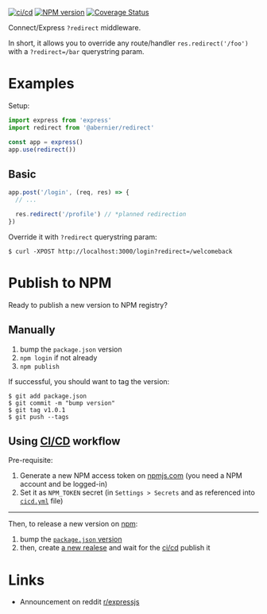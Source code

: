 [![ci/cd](https://github.com/abernier/redirect/workflows/ci/cd/badge.svg)](https://github.com/abernier/redirect/actions?query=workflow%3Aci%2Fcd)
[![NPM version](https://img.shields.io/npm/v/@abernier/redirect.svg?style=flat)](https://www.npmjs.com/package/@abernier/redirect)
[![Coverage Status](https://coveralls.io/repos/github/abernier/redirect/badge.svg)](https://coveralls.io/github/abernier/redirect)

Connect/Express `?redirect` middleware.

In short, it allows you to override any route/handler `res.redirect('/foo')` with a `?redirect=/bar` querystring param.

# Examples

Setup:

```js
import express from 'express'
import redirect from '@abernier/redirect'

const app = express()
app.use(redirect())
```

## Basic

```js
app.post('/login', (req, res) => {
  // ...

  res.redirect('/profile') // *planned redirection
})
```

Override it with `?redirect` querystring param:

```
$ curl -XPOST http://localhost:3000/login?redirect=/welcomeback
```

# Publish to NPM

Ready to publish a new version to NPM registry?

## Manually

1. bump the `package.json` version
2. `npm login` if not already
3. `npm publish`

If successful, you should want to tag the version:
```shell
$ git add package.json
$ git commit -m "bump version"
$ git tag v1.0.1
$ git push --tags
```

## Using [CI/CD](https://github.com/abernier/redirect/actions?query=workflow%3Aci%2Fcd) workflow

Pre-requisite:
1. Generate a new NPM access token on [npmjs.com](https://www.npmjs.com/) (you need a NPM account and be logged-in)
2. Set it as `NPM_TOKEN` secret (in `Settings > Secrets` and as referenced into [`cicd.yml`](https://github.com/abernier/redirect/blob/main/.github/workflows/cicd.yml#L37) file)

---

Then, to release a new version on [npm](https://www.npmjs.com/package/redirect):
1. bump the [`package.json` version](https://github.com/abernier/redirect/edit/main/package.json)
2. then, create [a new realese](https://github.com/abernier/redirect/releases/new) and wait for the [ci/cd](https://github.com/abernier/redirect/actions?query=workflow%3Aci%2Fcd) publish it

# Links

- Announcement on reddit [r/expressjs](https://www.reddit.com/r/expressjs/comments/t85jzm/connectexpress_redirect_middleware/)
